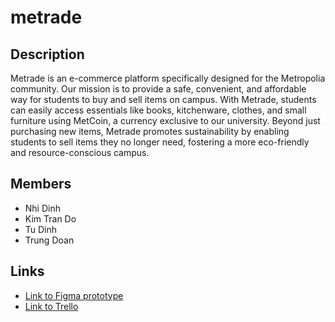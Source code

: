 # metrade
## Description
Metrade is an e-commerce platform specifically designed for the Metropolia community. Our mission is to provide a safe, convenient, and affordable way for students to buy and sell items on campus. With Metrade, students can easily access essentials like books, kitchenware, clothes, and small furniture using MetCoin, a currency exclusive to our university. Beyond just purchasing new items, Metrade promotes sustainability by enabling students to sell items they no longer need, fostering a more eco-friendly and resource-conscious campus.
## Members
- Nhi Dinh
- Kim Tran Do
- Tu Dinh
- Trung Doan
## Links
- [Link to Figma prototype](https://www.figma.com/proto/qhM67U0QZgtf3YCszOgs8s/Uni-E-com-Web?node-id=1679-171&node-type=CANVAS&t=M28RIFgxCSrgVHuw-1&scaling=min-zoom&content-scaling=fixed&page-id=0%3A1&starting-point-node-id=1679%3A171)
- [Link to Trello](https://trello.com/invite/b/66c8387b4315797e4e27d5d0/ATTI1a90b0a589fd0e4ce483197b7e59f0d43AFA60E6/scrum-board)